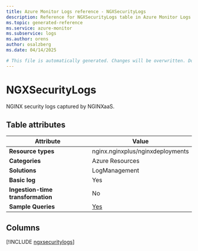 ```yaml
---
title: Azure Monitor Logs reference - NGXSecurityLogs
description: Reference for NGXSecurityLogs table in Azure Monitor Logs.
ms.topic: generated-reference
ms.service: azure-monitor
ms.subservice: logs
ms.author: orens
author: osalzberg
ms.date: 04/14/2025

# This file is automatically generated. Changes will be overwritten. Do not change this file directly.
---
```


# NGXSecurityLogs

NGINX security logs captured by NGINXaaS.


## Table attributes

|Attribute|Value|
|---|---|
|**Resource types**|nginx.nginxplus/nginxdeployments|
|**Categories**|Azure Resources|
|**Solutions**| LogManagement|
|**Basic log**|Yes|
|**Ingestion-time transformation**|No|
|**Sample Queries**|[Yes](/azure/azure-monitor/reference/queries/ngxsecuritylogs)|



## Columns
  
[!INCLUDE [ngxsecuritylogs](~/reusable-content/ce-skilling/azure/includes/azure-monitor/reference/tables/ngxsecuritylogs-include.md)]
